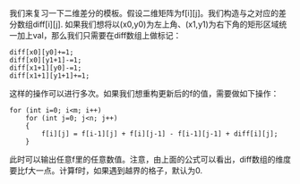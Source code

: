 我们来复习一下二维差分的模板。假设二维矩阵为f[i][j]。我们构造与之对应的差分数组diff[i][j]. 如果我们想将以(x0,y0)为左上角、(x1,y1)为右下角的矩形区域统一加上val，那么我们只需要在diff数组上做标记：
```
diff[x0][y0]+=1;
diff[x0][y1+1]-=1;
diff[x1+1][y0]-=1;
diff[x1+1][y1+1]+=1;
```
这样的操作可以进行多次。如果我们想重构更新后的f的值，需要做如下操作：
```
for (int i=0; i<m; i++)
    for (int j=0; j<n; j++)
    {               
        f[i][j] = f[i-1][j] + f[i][j-1] - f[i-1][j-1] + diff[i][j];
    }
```
此时可以输出任意f里的任意数值。注意，由上面的公式可以看出，diff数组的维度要比f大一点。计算f时，如果遇到越界的格子，默认为0.

